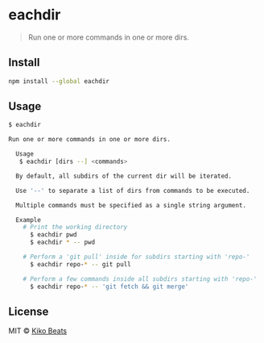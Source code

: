# eachdir

> Run one or more commands in one or more dirs.

## Install

```bash
npm install --global eachdir
```

## Usage

```sh
$ eachdir

Run one or more commands in one or more dirs.

  Usage
   $ eachdir [dirs --] <commands>

  By default, all subdirs of the current dir will be iterated.

  Use '--' to separate a list of dirs from commands to be executed.

  Multiple commands must be specified as a single string argument.

  Example
    # Print the working directory
      $ eachdir pwd
      $ eachdir * -- pwd

    # Perform a 'git pull' inside for subdirs starting with 'repo-'
      $ eachdir repo-* -- git pull

    # Perform a few commands inside all subdirs starting with 'repo-'
      $ eachdir repo-* -- 'git fetch && git merge'
```

## License

MIT © [Kiko Beats](http://kikobeats.com)
